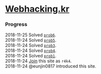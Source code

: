 # [Webhacking.kr](http://webhacking.kr/)

### Progress
2018-11-25 Solved [`prob6`](./prob6).  
2018-11-24 Solved [`prob5`](./prob5).  
2018-11-24 Solved [`prob3`](./prob3).  
2018-11-24 Solved [`prob4`](./prob4).  
2018-11-24 Solved [`prob1`](./prob1).  
2018-11-24 [Join](./join) this site as `r4k4`.  
2018-11-24 @eunjin0817 introduced this site.  